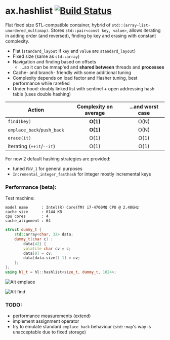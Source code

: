 # ax.hashlist [![Build Status](https://travis-ci.org/Mototroller/ax.hashlist.svg?branch=master)](https://travis-ci.org/Mototroller/ax.hashlist)

Flat fixed size STL-compatible container, hybrid of `std::(array-list-unordered_multimap)`. Stores `std::pair<const key, value>`, allows iterating in adding order (and reversed), finding by key and erasing with constant complexity.

* Flat (`standard_layout` if `key` and `value` are `standard_layout`)
* Fixed size (same as `std::array`)
* Navigation and finding based on offsets
  * ...so it can be mmap'ed and **shared between** threads and **processes**
* Cache- and branch- friendly with some additional tuning
* Complexity depends on load factor and Hasher tuning, best performance while rarefied
* Under hood: doubly linked list with sentinel + open addressing hash table (uses double hashing)

| Action | Complexity on average  | ...and worst case |
| ------------- |:-------------:|:-----:|
| `find(key)` | **O(1)** | O(N) |
| `emplace_back`/`push_back` | **O(1)** | O(N) |
| `erace(it)` | O(1) | O(1) |
| iterating (`++it`/`--it`) | O(1) | O(1) |

For now 2 default hashing strategies are provided:
* tuned `FNV_1` for general purposes
* `Incremental_integer_fasthash` for integer mostly incremental keys

### Performance (beta):

Test machine:

```
model name      : Intel(R) Core(TM) i7-4700MQ CPU @ 2.40GHz
cache size      : 6144 KB
cpu cores       : 4
cache_alignment : 64
```

```cpp
struct dummy_t {
    std::array<char, 32> data;
    dummy_t(char c) :
        data{42} {
        volatile char cv = c;
        data[0] = cv;
        data[data.size()-1] = cv;
    };
};
using hl_t = hl::hashlist<size_t, dummy_t, 1024>;
```

![Alt emplace](https://rawgit.com/Mototroller/ax.hashlist/master/emplace.svg)

![Alt find](https://rawgit.com/Mototroller/ax.hashlist/master/find.svg)

### TODO:

* performance measurements (extend)
* implement assignment operator
* try to emulate standard `emplace_back` behaviour (`std::map`'s way is unacceptable due to fixed storage)
